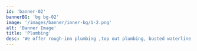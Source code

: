 ```yaml
---
id: 'banner-02'
bannerBG: 'bg bg-02'
image: '/images/banner/inner-bg/1-2.png'
alt: 'Banner Image'
title: 'Plumbing'
desc: 'We offer rough-inn plumbing ,top out plumbing, busted waterline repairs, appliance installation , ect'
---
```

